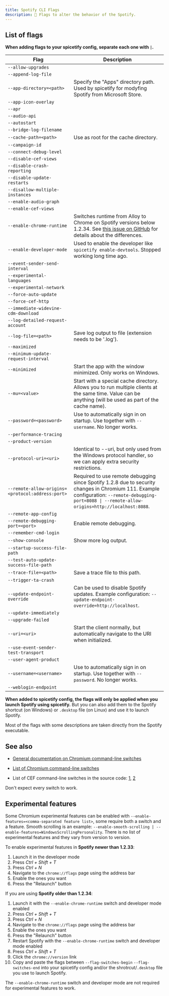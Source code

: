 ```yaml
---
title: Spotify CLI Flags
description: 🚩 Flags to alter the behavior of the Spotify.
---
```


## List of flags

**When adding flags to your spicetify config, separate each one with `|`.**

| Flag                                             | Description                                                                                                                                                                                          |
| ------------------------------------------------ | ---------------------------------------------------------------------------------------------------------------------------------------------------------------------------------------------------- |
| `--allow-upgrades`                               |                                                                                                                                                                                                      |
| `--append-log-file`                              |                                                                                                                                                                                                      |
| `--app-directory=<path>`                         | Specify the "Apps" directory path. Used by spicetify for modyfing Spotify from Microsoft Store.                                                                                                      |
| `--app-icon-overlay`                             |                                                                                                                                                                                                      |
| `--apr`                                          |                                                                                                                                                                                                      |
| `--audio-api`                                    |                                                                                                                                                                                                      |
| `--autostart`                                    |                                                                                                                                                                                                      |
| `--bridge-log-filename`                          |                                                                                                                                                                                                      |
| `--cache-path=<path>`                            | Use as root for the cache directory.                                                                                                                                                                 |
| `--campaign-id`                                  |                                                                                                                                                                                                      |
| `--connect-debug-level`                          |                                                                                                                                                                                                      |
| `--disable-cef-views`                            |                                                                                                                                                                                                      |
| `--disable-crash-reporting`                      |                                                                                                                                                                                                      |
| `--disable-update-restarts`                      |                                                                                                                                                                                                      |
| `--disallow-multiple-instances`                  |                                                                                                                                                                                                      |
| `--enable-audio-graph`                           |                                                                                                                                                                                                      |
| `--enable-cef-views`                             |                                                                                                                                                                                                      |
| `--enable-chrome-runtime`                        | Switches runtime from Alloy to Chrome on Spotify versions below 1.2.34. See [this issue on GitHub](https://github.com/chromiumembedded/cef/issues/3685) for details about the differences.           |
| `--enable-developer-mode`                        | Used to enable the developer like `spicetify enable-devtools`. Stopped working long time ago.                                                                                                        |
| `--event-sender-send-interval`                   |                                                                                                                                                                                                      |
| `--experimental-languages`                       |                                                                                                                                                                                                      |
| `--experimental-network`                         |                                                                                                                                                                                                      |
| `--force-auto-update`                            |                                                                                                                                                                                                      |
| `--force-cef-http`                               |                                                                                                                                                                                                      |
| `--immediate-widevine-cdm-download`              |                                                                                                                                                                                                      |
| `--log-detailed-request-account`                 |                                                                                                                                                                                                      |
| `--log-file=<path>`                              | Save log output to file (extension needs to be '.log').                                                                                                                                              |
| `--maximized`                                    |                                                                                                                                                                                                      |
| `--minimum-update-request-interval`              |                                                                                                                                                                                                      |
| `--minimized`                                    | Start the app with the window minimized. Only works on Windows.                                                                                                                                      |
| `--mu=<value>`                                   | Start with a special cache directory. Allows you to run multiple clients at the same time. Value can be anything (will be used as part of the cache name).                                           |
| `--password=<password>`                          | Use to automatically sign in on startup. Use together with `--username`. No longer works.                                                                                                            |
| `--performance-tracing`                          |                                                                                                                                                                                                      |
| `--product-version`                              |                                                                                                                                                                                                      |
| `--protocol-uri=<uri>`                           | Identical to --uri, but only used from the Windows protocol handler, so we can apply extra security restrictions.                                                                                    |
| `--remote-allow-origins=<protocol:address:port>` | Required to use remote debugging since Spotify 1.2.8 due to security changes in Chromium 111. Example configuration: `--remote-debugging-port=8088 \| --remote-allow-origins=http://localhost:8088`. |
| `--remote-app-config`                            |                                                                                                                                                                                                      |
| `--remote-debugging-port=<port>`                 | Enable remote debugging.                                                                                                                                                                             |
| `--remember-cmd-login`                           |                                                                                                                                                                                                      |
| `--show-console`                                 | Show more log output.                                                                                                                                                                                |
| `--startup-success-file-path`                    |                                                                                                                                                                                                      |
| `--test-auto-update-success-file-path`           |                                                                                                                                                                                                      |
| `--trace-file=<path>`                            | Save a trace file to this path.                                                                                                                                                                      |
| `--trigger-ta-crash`                             |                                                                                                                                                                                                      |
| `--update-endpoint-override`                     | Can be used to disable Spotify updates. Example configuration: `--update-endpoint-override=http://localhost`.                                                                                        |
| `--update-immediately`                           |                                                                                                                                                                                                      |
| `--upgrade-failed`                               |                                                                                                                                                                                                      |
| `--uri=<uri>`                                    | Start the client normally, but automatically navigate to the URI when initialized.                                                                                                                   |
| `--use-event-sender-test-transport`              |                                                                                                                                                                                                      |
| `--user-agent-product`                           |                                                                                                                                                                                                      |
| `--username=<username>`                          | Use to automatically sign in on startup. Use together with `--password`. No longer works.                                                                                                            |
| `--weblogin-endpoint`                            |                                                                                                                                                                                                      |

**When added to spicetify config, the flags will only be applied when you launch Spotify using spicetify.** But you can also add them to the Spotify shortcut (on Windows) or `.desktop` file (on Linux) and use it to launch Spotify.

Most of the flags with some descriptions are taken directly from the Spotify executable.

## See also

- [General documentation on Chromium command-line switches](https://www.chromium.org/developers/how-tos/run-chromium-with-flags)

- [List of Chromium command-line switches](https://peter.sh/experiments/chromium-command-line-switches)

- List of CEF command-line switches in the source code: [1](https://github.com/chromiumembedded/cef/blob/master/tests/shared/common/client_switches.cc), [2](https://github.com/chromiumembedded/cef/blob/master/libcef/common/cef_switches.cc)

Don't expect every switch to work.

## Experimental features

Some Chromium experimental features can be enabled with `--enable-features=<comma-separated feature list>`, some require both a switch and a feature. Smooth scrolling is an example: `--enable-smooth-scrolling | --enable-features=WindowsScrollingPersonality`.
There is no list of experimental features and they vary from version to version.

To enable experimental features in **Spotify newer than 1.2.33**:

1. Launch it in the developer mode
2. Press *Ctrl + Shift + T*
3. Press *Ctrl + N*
4. Navigate to the `chrome://flags` page using the address bar
5. Enable the ones you want
6. Press the "Relaunch" button

If you are using **Spotify older than 1.2.34**:

1. Launch it with the `--enable-chrome-runtime` switch and developer mode enabled
2. Press *Ctrl + Shift + T*
3. Press *Ctrl + N*
4. Navigate to the `chrome://flags` page using the address bar
5. Enable the ones you want
6. Press the "Relaunch" button
7. Restart Spotify with the `--enable-chrome-runtime` switch and developer mode enabled
8. Press *Ctrl + Shift + T*
9. Click the `chrome://version` link
10. Copy and paste the flags between `--flag-switches-begin` `--flag-switches-end` into your spicetify config and/or the shrotrcut/`.desktop` file you use to launch Spotify.

The `--enable-chrome-runtime` switch and developer mode are not required for experimental features to work.
